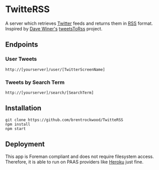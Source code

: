 # TwitteRSS

A server which retrieves [Twitter](https://twitter.com/) feeds and returns them in [RSS](http://cyber.law.harvard.edu/rss/rss.html) format. Inspired by [Dave Winer's](http://scripting.com/) [tweetsToRss](http://scripting.com/2015/01/12/goodRssFromTwitter.html) project.

## Endpoints

### User Tweets

    http://[yourserver]/user/[TwitterScreenName]

### Tweets by Search Term

    http://[yourserver]/search/[SearchTerm]

## Installation

    git clone https://github.com/brentrockwood/TwitteRSS
    npm install
    npm start

## Deployment

This app is Foreman compliant and does not require filesystem access.  Therefore, it is able to run on PAAS providers like [Heroku](https://heroku.com/) just fine.

